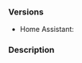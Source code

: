 <!--
Before opening a new issue, make sure you do the following:

- Include the modbus configuration (from configuration.yaml)
- If the problem have to do with the communication, please activate debug

-->

### Versions

- Home Assistant:

### Description

<!-- What were you trying, what has happened, what went wrong, and what did you expect? -->

